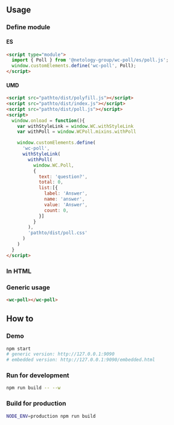 ## Usage

### Define module

#### ES
```html
<script type="module">
  import { Poll } from '@netology-group/wc-poll/es/poll.js';
  window.customElements.define('wc-poll', Poll);
</script>
```

#### UMD
```html
<script src="pathto/dist/polyfill.js"></script>
<script src="pathto/dist/index.js"></script>
<script src="pathto/dist/poll.js"></script>
<script>
  window.onload = function(){
    var withStyleLink = window.WC.withStyleLink
    var withPoll = window.WCPoll.mixins.withPoll

    window.customElements.define(
      'wc-poll', 
      withStyleLink(
        withPoll(
          window.WC.Poll, 
          { 
            text: 'question?', 
            total: 0, 
            list:[{
              label: 'Answer',
              name: 'answer',
              value: 'Answer',
              count: 0,
            }]
          }
        ),
        'pathto/dist/poll.css'
      )
    )
  }
</script>
```

### In HTML

### Generic usage
```html
<wc-poll></wc-poll>
```

## How to

### Demo
```sh
npm start
# generic version: http://127.0.0.1:9090
# embedded version: http://127.0.0.1:9090/embedded.html
```

### Run for development
```sh
npm run build -- --w
```

### Build for production
```sh
NODE_ENV=production npm run build
```

